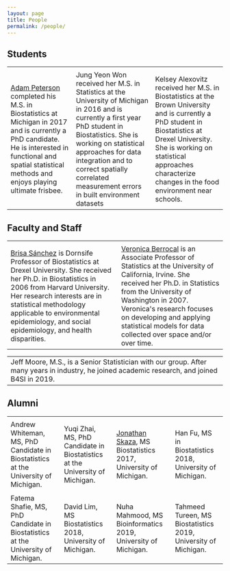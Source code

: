 ```yaml
---
layout: page
title: People
permalink: /people/
---
```


## Students

<table>
  <tbody>
    <tr>
      <td><div class="thumbpeterson"></div></td>
      <td><div class="thumbjung"></div></td>
      <td><div class="thumbjung"></div></td>
    </tr>
     <tr>
      <td> <a href="http://apeterson91.github.io/">Adam Peterson</a> completed his M.S. in Biostatistics at Michigan in 2017 and is currently a PhD candidate. He is interested in functional and spatial statistical methods and enjoys playing ultimate frisbee.</td>
      <td>Jung Yeon Won received her M.S. in Statistics at the University of Michigan in 2016 and is currently a first year PhD student in Biostatistics. She is working on statistical approaches for data integration and to correct spatially correlated measurement errors in built environment datasets </td>
      <td>Kelsey Alexovitz received her M.S. in Biostatistics at the Brown University and is currently a PhD student in Biostatistics at Drexel University. She is working on statistical approaches characterize changes in the food environment near schools. </td>
    </tr>
  </tbody>
</table>


## Faculty and Staff

<table>
  <tbody>
    <tr>
      <td><div class="thumbbrisa"></div></td>
      <td><div class="thumbveronica"></div></td>
    </tr>
    <tr>
     <td> <a href="https://drexel.edu/dornsife/academics/faculty/Brisa%20Sanchez/">Brisa Sánchez</a> is Dornsife Professor of Biostatistics at Drexel University. She received her Ph.D. in Biostatistics in 2006 from Harvard University. Her research interests are in statistical methodology applicable to environmental epidemiology, and social epidemiology, and health disparities.</td>
      <td><a href="https://www.stat.uci.edu/faculty/veronica-berrocal/">Veronica Berrocal</a> is an Associate Professor of Statistics at the University of California, Irvine. She received her Ph.D. in Statistics from the University of Washington in 2007. Veronica's research focuses on developing and applying statistical models for data collected over space and/or over time. </td>
    </tr>
  </tbody>
</table>

<table>
  <tbody>
    <tr>
      <td> Jeff Moore, M.S., is a Senior Statistician with our group.  After many years in industry, he joined academic research, and joined B4SI in 2019. </td>
    </tr>
  </tbody>
</table>



## Alumni

<table>
  <tbody>
    <tr>
      <td><div class="thumbwhiteman"></div></td>
      <td><div class="thumbyuqi"></div></td>
      <td><div class="thumbskaza"></div></td>
      <td><div class="thumbhan"></div></td>
    </tr>
    <tr>
      <td> Andrew Whiteman, MS, PhD Candidate in Biostatistics at the University of Michigan.</td>
      <td>Yuqi Zhai, MS, PhD Candidate in Biostatistics at the University of Michigan.</td>
      <td> <a href="http://jskaza.github.io">Jonathan Skaza</a>, MS Biostatistics 2017, University of Michigan. </td>
      <td> Han Fu, MS in Biostatistics 2018, University of Michigan.</td>
    </tr>
    <tr>
      <td><div class="thumbfatema"></div></td>
      <td><div class="thumbdavid"></div></td>
      <td><div class="thumbnuha"></div></td>
      <td><div class="thumbtahmeed"></div></td>
    </tr>
     <tr>
      <td>Fatema Shafie, MS, PhD Candidate in Biostatistics at the University of Michigan.</td>
      <td>David Lim, MS Biostatistics 2018, University of Michigan.</td>
      <td>Nuha Mahmood, MS Bioinformatics 2019, University of Michigan.</td>
      <td>Tahmeed Tureen, MS Biostatistics 2019, University of Michigan.</td>
   </tr>
    <tr>
     </tr>
  </tbody>
</table>

